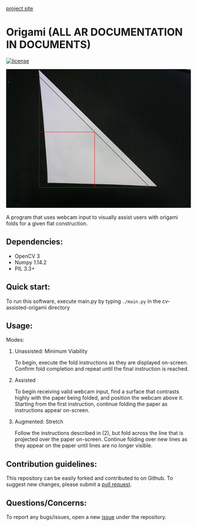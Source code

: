 [project site](https://concavegit.github.io/cv-assisted-origami/)

# Origami (ALL AR DOCUMENTATION IN DOCUMENTS)

[![license](https://img.shields.io/github/license/mashape/apistatus.svg)](https://github.com/concavegit/cv-assisted-origami/blob/master/LICENSE)

![demo](https://github.com/concavegit/cv-assisted-origami/blob/gh-pages/PaperPics/testresult.png?raw=true)

A program that uses webcam input to visually assist users with origami folds for a given flat construction.

## Dependencies:

  * OpenCV 3
  * Numpy 1.14.2
  * PIL 3.3+

## Quick start:

To run this software, execute main.py by typing `./main.py` in the cv-assisted-origami directory

## Usage:

Modes:

1. Unassisted: Minimum Viability

    To begin, execute the fold instructions as they are displayed on-screen. Confirm fold completion and repeat until the final instruction is reached.

2. Assisted

    To begin receiving valid webcam input, find a surface that contrasts highly with the paper being folded, and position the webcam above it. Starting from the first instruction, continue folding the paper as instructions appear on-screen.

3. Augmented: Stretch

    Follow the instructions described in (2), but fold across the line that is projected over the paper on-screen. Continue folding over new lines as they appear on the paper until lines are no longer visible.

## Contribution guidelines:

This repository can be easily forked and contributed to on Github. To suggest new changes, please submit a [pull request](https://github.com/concavegit/cv-assisted-origami/pulls).

## Questions/Concerns:

To report any bugs/issues, open a new [issue](https://github.com/concavegit/cv-assisted-origami/issues) under the repository.

